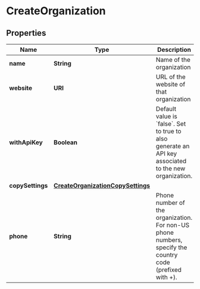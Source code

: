 

# CreateOrganization


## Properties

| Name | Type | Description | Notes |
|------------ | ------------- | ------------- | -------------|
|**name** | **String** | Name of the organization |  |
|**website** | **URI** | URL of the website of that organization |  |
|**withApiKey** | **Boolean** | Default value is &#x60;false&#x60;. Set to true to also generate an API key associated to the new organization. |  [optional] |
|**copySettings** | [**CreateOrganizationCopySettings**](CreateOrganizationCopySettings.md) |  |  [optional] |
|**phone** | **String** | Phone number of the organization. For non-US phone numbers, specify the country code (prefixed with +). |  [optional] |



